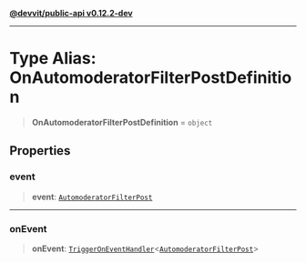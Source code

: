 [**@devvit/public-api v0.12.2-dev**](../README.md)

---

# Type Alias: OnAutomoderatorFilterPostDefinition

> **OnAutomoderatorFilterPostDefinition** = `object`

## Properties

<a id="event"></a>

### event

> **event**: [`AutomoderatorFilterPost`](AutomoderatorFilterPost.md)

---

<a id="onevent"></a>

### onEvent

> **onEvent**: [`TriggerOnEventHandler`](TriggerOnEventHandler.md)\<[`AutomoderatorFilterPost`](../@devvit/namespaces/EventTypes/interfaces/AutomoderatorFilterPost.md)\>
